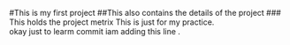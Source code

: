 #This is my first project
  ##This also contains the details of the project
    ### This holds the project metrix
This is just for my practice.
<br>
okay just to learm commit iam adding this line .
